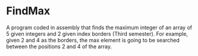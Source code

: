 # FindMax
A program coded in assembly that finds the maximum integer of an array of 5 given integers and 2 given index borders (Third semester). For example, given 2 and 4 as the borders, the max element is going to be searched between the positions 2 and 4 of the array.
